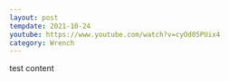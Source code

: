 ```yaml
---
layout: post
tempdate: 2021-10-24
youtube: https://www.youtube.com/watch?v=cyOd05PUix4
category: Wrench
---
```

test content